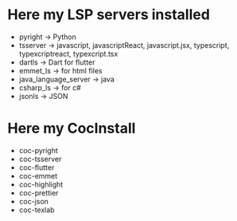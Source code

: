 # Here my LSP servers installed
* pyright -> Python 
* tsserver -> javascript, javascriptReact, javascript.jsx, typescript, typexcriptreact, typexcript.tsx
* dartls -> Dart for flutter 
* emmet_ls -> for html files
* java_language_server -> java
* csharp_ls -> for c#
* jsonls -> JSON







# Here my CocInstall
* coc-pyright
* coc-tsserver
* coc-flutter
* coc-emmet
* coc-highlight
* coc-prettier
* coc-json
* coc-texlab


